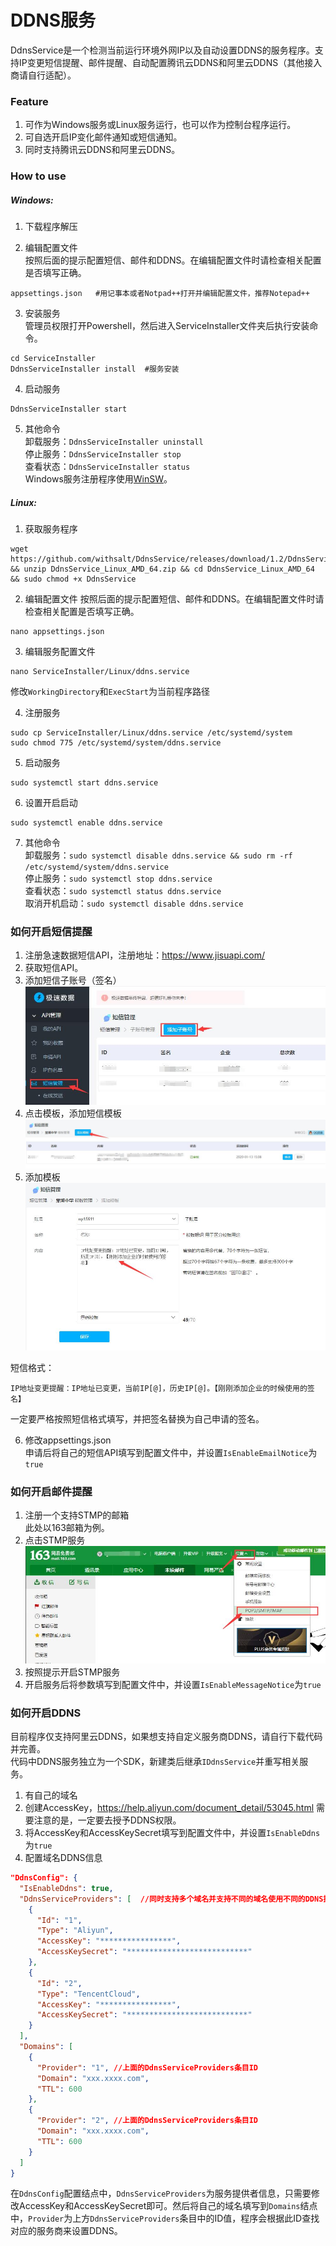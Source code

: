 # DDNS服务

DdnsService是一个检测当前运行环境外网IP以及自动设置DDNS的服务程序。支持IP变更短信提醒、邮件提醒、自动配置腾讯云DDNS和阿里云DDNS（其他接入商请自行适配）。

### Feature
1. 可作为Windows服务或Linux服务运行，也可以作为控制台程序运行。  
2. 可自选开启IP变化邮件通知或短信通知。  
3. 同时支持腾讯云DDNS和阿里云DDNS。  

### How to use
##### Windows:
1. 下载程序解压  

2. 编辑配置文件  
按照后面的提示配置短信、邮件和DDNS。在编辑配置文件时请检查相关配置是否填写正确。  
```shell
appsettings.json   #用记事本或者Notpad++打开并编辑配置文件，推荐Notepad++
```

3. 安装服务  
管理员权限打开Powershell，然后进入ServiceInstaller文件夹后执行安装命令。  
```shell
cd ServiceInstaller
DdnsServiceInstaller install  #服务安装
```

4. 启动服务  
```shell
DdnsServiceInstaller start
```

5. 其他命令  
卸载服务：`DdnsServiceInstaller uninstall`  
停止服务：`DdnsServiceInstaller stop`  
查看状态：`DdnsServiceInstaller status`  
Windows服务注册程序使用[WinSW](https://github.com/winsw/winsw "WinSW")。

##### Linux:  
1. 获取服务程序
```shell
wget https://github.com/withsalt/DdnsService/releases/download/1.2/DdnsService_Linux_AMD_64.zip && unzip DdnsService_Linux_AMD_64.zip && cd DdnsService_Linux_AMD_64 && sudo chmod +x DdnsService
```

2. 编辑配置文件
按照后面的提示配置短信、邮件和DDNS。在编辑配置文件时请检查相关配置是否填写正确。
```shell
nano appsettings.json
```

3. 编辑服务配置文件  
```shell
nano ServiceInstaller/Linux/ddns.service
```
  修改`WorkingDirectory`和`ExecStart`为当前程序路径

4. 注册服务  
```shell
sudo cp ServiceInstaller/Linux/ddns.service /etc/systemd/system
sudo chmod 775 /etc/systemd/system/ddns.service
```

5. 启动服务  
```shell
sudo systemctl start ddns.service
```

6. 设置开启启动
```shell
sudo systemctl enable ddns.service
```

7. 其他命令  
卸载服务：`sudo systemctl disable ddns.service && sudo rm -rf /etc/systemd/system/ddns.service`  
停止服务：`sudo systemctl stop ddns.service`  
查看状态：`sudo systemctl status ddns.service`  
取消开机启动：`sudo systemctl disable ddns.service`  

### 如何开启短信提醒  
1. 注册急速数据短信API，注册地址：https://www.jisuapi.com/  
2. 获取短信API。  
3. 添加短信子账号（签名）  
![01.jpg](https://github.com/withsalt/DdnsService/blob/master/doc/01.jpg)
4. 点击模板，添加短信模板  
![03.jpg](https://github.com/withsalt/DdnsService/blob/master/doc/03.jpg)
5. 添加模板  
![04.jpg](https://github.com/withsalt/DdnsService/blob/master/doc/04.jpg)

短信格式：  
```shell
IP地址变更提醒：IP地址已变更，当前IP[@]，历史IP[@]。【刚刚添加企业的时候使用的签名】
```
一定要严格按照短信格式填写，并把签名替换为自己申请的签名。  

6. 修改appsettings.json  
申请后将自己的短信API填写到配置文件中，并设置`IsEnableEmailNotice`为`true`  

### 如何开启邮件提醒  
1. 注册一个支持STMP的邮箱  
此处以163邮箱为例。  
2. 点击STMP服务  
![05.jpg](https://github.com/withsalt/DdnsService/blob/master/doc/05.jpg)
3. 按照提示开启STMP服务  
4. 开启服务后将参数填写到配置文件中，并设置`IsEnableMessageNotice`为`true`  

### 如何开启DDNS
目前程序仅支持阿里云DDNS，如果想支持自定义服务商DDNS，请自行下载代码并完善。  
代码中DDNS服务独立为一个SDK，新建类后继承`IDdnsService`并重写相关服务。

1. 有自己的域名
2. 创建AccessKey，https://help.aliyun.com/document_detail/53045.html
需要注意的是，一定要去授予DDNS权限。
3. 将AccessKey和AccessKeySecret填写到配置文件中，并设置`IsEnableDdns`为`true`
4. 配置域名DDNS信息
```json
"DdnsConfig": {
  "IsEnableDdns": true,
  "DdnsServiceProviders": [  //同时支持多个域名并支持不同的域名使用不同的DDNS提供商
    {
      "Id": "1",
      "Type": "Aliyun",
      "AccessKey": "****************",
      "AccessKeySecret": "***************************"
    },
    {
      "Id": "2",
      "Type": "TencentCloud",
      "AccessKey": "****************",
      "AccessKeySecret": "***************************"
    }
  ],
  "Domains": [
    {
      "Provider": "1", //上面的DdnsServiceProviders条目ID
      "Domain": "xxx.xxxx.com",
      "TTL": 600
    },
	{
      "Provider": "2", //上面的DdnsServiceProviders条目ID
      "Domain": "xxx.xxxx.com",
      "TTL": 600
    }
  ]
}
```
在`DdnsConfig`配置结点中，`DdnsServiceProviders`为服务提供者信息，只需要修改AccessKey和AccessKeySecret即可。然后将自己的域名填写到`Domains`结点中，`Provider`为上方`DdnsServiceProviders`条目中的ID值，程序会根据此ID查找对应的服务商来设置DDNS。  
